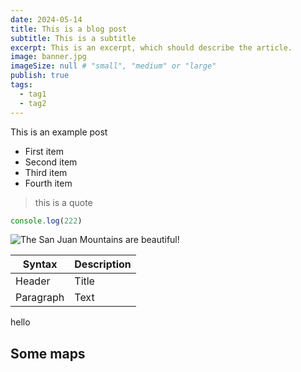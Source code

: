 ```yaml
---
date: 2024-05-14
title: This is a blog post
subtitle: This is a subtitle
excerpt: This is an excerpt, which should describe the article.
image: banner.jpg
imageSize: null # "small", "medium" or "large"
publish: true
tags:
  - tag1
  - tag2
---
```


<script>
  import Map from '$lib/components/map.svelte'
</script>

This is an example post

- First item
- Second item
- Third item
- Fourth item

> this is a quote

```js
console.log(222)
```

![The San Juan Mountains are beautiful!](https://mdg.imgix.net/assets/images/san-juan-mountains.jpg?auto=format&fit=clip&q=40&w=1080 "San Juan Mountains")

| Syntax      | Description |
| ----------- | ----------- |
| Header      | Title       |
| Paragraph   | Text        |

hello

## Some maps

<Map location="Shropshire Beekeepers Association" />
<Map height="200px" />
